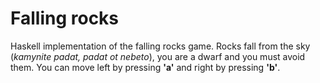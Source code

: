 # Falling rocks
Haskell implementation of the falling rocks game. Rocks fall from the sky (*kamynite padat, padat ot nebeto*), you are a dwarf and you must avoid them. You can move left by pressing **'a'** and right by pressing **'b'**.